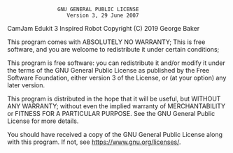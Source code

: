                     GNU GENERAL PUBLIC LICENSE
                       Version 3, 29 June 2007

CamJam Edukit 3 Inspired Robot  Copyright (C) 2019  George Baker

This program comes with ABSOLUTELY NO WARRANTY;
This is free software, and you are welcome to redistribute it
under certain conditions;

This program is free software: you can redistribute it and/or modify
it under the terms of the GNU General Public License as published by
the Free Software Foundation, either version 3 of the License, or
(at your option) any later version.

This program is distributed in the hope that it will be useful,
but WITHOUT ANY WARRANTY; without even the implied warranty of
MERCHANTABILITY or FITNESS FOR A PARTICULAR PURPOSE.  See the
GNU General Public License for more details.

You should have received a copy of the GNU General Public License
along with this program.  If not, see <https://www.gnu.org/licenses/>.

